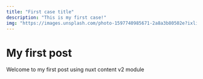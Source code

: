 ```yaml
---
title: "First case title"
description: "This is my first case!"
img: "https://images.unsplash.com/photo-1597740985671-2a8a3b80502e?ixlib=rb-4.0.3&ixid=M3wxMjA3fDB8MHxwaG90by1wYWdlfHx8fGVufDB8fHx8fA%3D%3D&auto=format&fit=crop&w=987&q=80"
---
```


# My first post

Welcome to my first post using nuxt content v2 module
